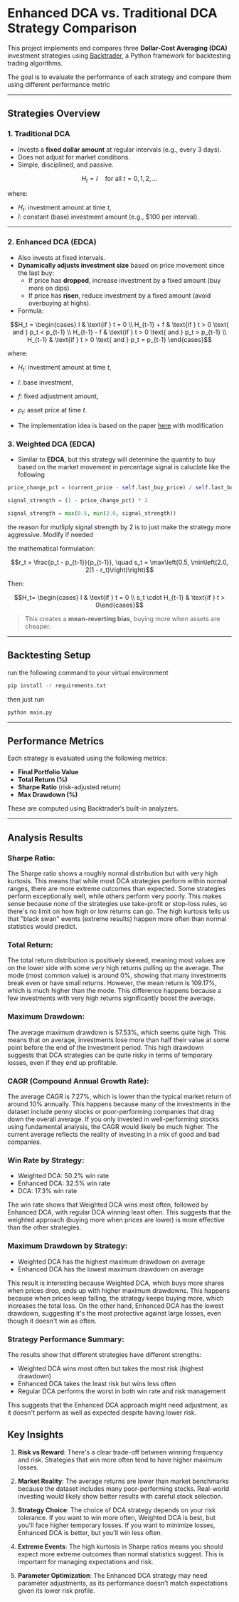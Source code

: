 # Enhanced DCA vs. Traditional DCA Strategy Comparison

This project implements and compares three **Dollar-Cost Averaging (DCA)** investment strategies using [Backtrader](https://www.backtrader.com/), a Python framework for backtesting trading algorithms.

The goal is to evaluate the performance of each strategy and compare them using different performance metric

---

## Strategies Overview

### 1. **Traditional DCA**
- Invests a **fixed dollar amount** at regular intervals (e.g., every 3 days).
- Does not adjust for market conditions.
- Simple, disciplined, and passive.

```math
H_t = I \quad \text{for all } t = 0, 1, 2, \dots
```

where:  
- $H_t$: investment amount at time $t$,  
- $I$: constant (base) investment amount (e.g., \$100 per interval).


---

### 2. **Enhanced DCA (EDCA)**
- Also invests at fixed intervals.
- **Dynamically adjusts investment size** based on price movement since the last buy:
  - If price has **dropped**, increase investment by a fixed amount (buy more on dips).
  - If price has **risen**, reduce investment by a fixed amount (avoid overbuying at highs).
- Formula:  
```math
H_t = 
\begin{cases}
I & \text{if } t = 0 \\
H_{t-1} + f & \text{if } t > 0 \text{ and } p_t < p_{t-1} \\
H_{t-1} - f & \text{if } t > 0 \text{ and } p_t > p_{t-1} \\
H_{t-1} & \text{if } t > 0 \text{ and } p_t = p_{t-1}
\end{cases}
```

where:
- $H_t$: investment amount at time $t$,
- $I$: base investment,
- $f$: fixed adjustment amount,
- $p_t$: asset price at time $t$.


- The implementation idea is based on the paper [here](https://digitalcommons.unl.edu/cgi/viewcontent.cgi?article=1025&context=financefacpub) with modification

### 3. **Weighted DCA (EDCA)**
- Similar to **EDCA**, but this strategy will determine the quantity to buy based on the market movement in percentage
signal is caluclate like the following 
```py
price_change_pct = (current_price - self.last_buy_price) / self.last_buy_price

signal_strength = (1 - price_change_pct) * 2

signal_strength = max(0.5, min(2.0, signal_strength))
```
the reason for mutliply signal strength by 2 is to just make the strategy more aggressive. Modify if needed

the mathematical formulation:

```math
r_t = \frac{p_t - p_{t-1}}{p_{t-1}}, \quad
s_t = \max\left(0.5, \min\left(2.0, 2(1 - r_t)\right)\right)
```

Then:
```math
H_t=
\begin{cases}
I & \text{if } t = 0 \\
s_t \cdot H_{t-1} & \text{if } t > 0\end{cases}
```


> This creates a **mean-reverting bias**, buying more when assets are cheaper.

---

## Backtesting Setup
run the following command to your virtual environment
```bash
pip install -r requirements.txt
```
then just run
```bash
python main.py
```

---


## Performance Metrics

Each strategy is evaluated using the following metrics:

- **Final Portfolio Value**
- **Total Return (%)**
- **Sharpe Ratio** (risk-adjusted return)
- **Max Drawdown (%)**
<!-- - **Cumulative Return vs Buy & Hold** -->

These are computed using Backtrader’s built-in analyzers.

---

## Analysis Results

### Sharpe Ratio:
The Sharpe ratio shows a roughly normal distribution but with very high kurtosis. This means that while most DCA strategies perform within normal ranges, there are more extreme outcomes than expected. Some strategies perform exceptionally well, while others perform very poorly. This makes sense because none of the strategies use take-profit or stop-loss rules, so there's no limit on how high or low returns can go. The high kurtosis tells us that "black swan" events (extreme results) happen more often than normal statistics would predict.

### Total Return:
The total return distribution is positively skewed, meaning most values are on the lower side with some very high returns pulling up the average. The mode (most common value) is around 0%, showing that many investments break even or have small returns. However, the mean return is 109.17%, which is much higher than the mode. This difference happens because a few investments with very high returns significantly boost the average.

### Maximum Drawdown:
The average maximum drawdown is 57.53%, which seems quite high. This means that on average, investments lose more than half their value at some point before the end of the investment period. This high drawdown suggests that DCA strategies can be quite risky in terms of temporary losses, even if they end up profitable.

### CAGR (Compound Annual Growth Rate):
The average CAGR is 7.27%, which is lower than the typical market return of around 10% annually. This happens because many of the investments in the dataset include penny stocks or poor-performing companies that drag down the overall average. If you only invested in well-performing stocks using fundamental analysis, the CAGR would likely be much higher. The current average reflects the reality of investing in a mix of good and bad companies.

### Win Rate by Strategy:
- Weighted DCA: 50.2% win rate
- Enhanced DCA: 32.5% win rate  
- DCA: 17.3% win rate

The win rate shows that Weighted DCA wins most often, followed by Enhanced DCA, with regular DCA winning least often. This suggests that the weighted approach (buying more when prices are lower) is more effective than the other strategies.

### Maximum Drawdown by Strategy:
- Weighted DCA has the highest maximum drawdown on average
- Enhanced DCA has the lowest maximum drawdown on average

This result is interesting because Weighted DCA, which buys more shares when prices drop, ends up with higher maximum drawdowns. This happens because when prices keep falling, the strategy keeps buying more, which increases the total loss. On the other hand, Enhanced DCA has the lowest drawdown, suggesting it's the most protective against large losses, even though it doesn't win as often.

### Strategy Performance Summary:
The results show that different strategies have different strengths:
- Weighted DCA wins most often but takes the most risk (highest drawdown)
- Enhanced DCA takes the least risk but wins less often
- Regular DCA performs the worst in both win rate and risk management

This suggests that the Enhanced DCA approach might need adjustment, as it doesn't perform as well as expected despite having lower risk.

## Key Insights

1. **Risk vs Reward**: There's a clear trade-off between winning frequency and risk. Strategies that win more often tend to have higher maximum losses.

2. **Market Reality**: The average returns are lower than market benchmarks because the dataset includes many poor-performing stocks. Real-world investing would likely show better results with careful stock selection.

3. **Strategy Choice**: The choice of DCA strategy depends on your risk tolerance. If you want to win more often, Weighted DCA is best, but you'll face higher temporary losses. If you want to minimize losses, Enhanced DCA is better, but you'll win less often.

4. **Extreme Events**: The high kurtosis in Sharpe ratios means you should expect more extreme outcomes than normal statistics suggest. This is important for managing expectations and risk.

5. **Parameter Optimization**: The Enhanced DCA strategy may need parameter adjustments, as its performance doesn't match expectations given its lower risk profile.